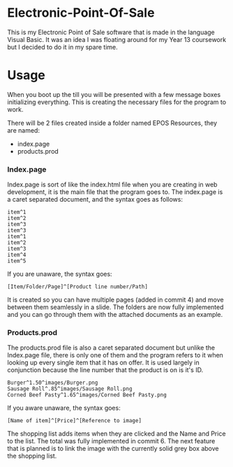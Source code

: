 # Electronic-Point-Of-Sale
This is my Electronic Point of Sale software that is made in the language Visual Basic. It was an idea I was floating around for my Year 13 coursework but I decided to do it in my spare time.

# Usage
When you boot up the till you will be presented with a few message boxes initializing everything. This is creating the necessary files for the program to work.

There will be 2 files created inside a folder named EPOS Resources, they are named:
- index.page
- products.prod

### Index.page
Index.page is sort of like the index.html file when you are creating in web development, it is the main file that the program goes to. The index.page is a caret separated document, and the syntax goes as follows:


    item^1
    item^2
    item^3
    item^3
    item^1
    item^2
    item^3
    item^4
    item^5
If you are unaware, the syntax goes:

`[Item/Folder/Page]^[Product line number/Path]`

It is created so you can have multiple pages (added in commit 4) and move between them seamlessly in a slide. The folders are now fully implemented and you can go through them with the attached documents as an example.

### Products.prod
The products.prod file is also a caret separated document but unlike the Index.page file, there is only one of them and the program refers to it when looking up every single item that it has on offer. It is used largely in conjunction because the line number that the product is on is it's ID.


    Burger^1.50^images/Burger.png
    Sausage Roll^.85^images/Sausage Roll.png
    Corned Beef Pasty^1.65^images/Corned Beef Pasty.png
If you aware unaware, the syntax goes:

`[Name of item]^[Price]^[Reference to image]`

The shopping list adds items when they are clicked and the Name and Price to the list. The total was fully implemented in commit 6. The next feature that is planned is to link the image with the currently solid grey box above the shopping list.